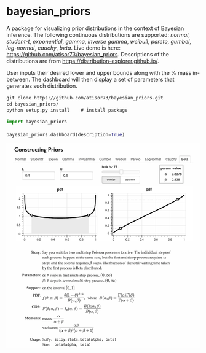 
# bayesian_priors

A package for visualizing prior distributions in the context of Bayesian inference. The following continuous distributions are supported: *normal*, *student-t*, *exponential*, *gamma*, *inverse gamma*, *weibull*, *pareto*, *gumbel*, *log-normal*, *cauchy*, *beta*. Live demo is here: https://github.com/atisor73/bayesian_priors. Descriptions of the distributions are from https://distribution-explorer.github.io/. 





User inputs their desired lower and upper bounds along with the % mass in-between. The dashboard will then display a set of parameters that generates such distribution.

```shell
git clone https://github.com/atisor73/bayesian_priors.git
cd bayesian_priors/
python setup.py install    # install package
```

```python
import bayesian_priors

bayesian_priors.dashboard(description=True)
```



![](demo.png)
